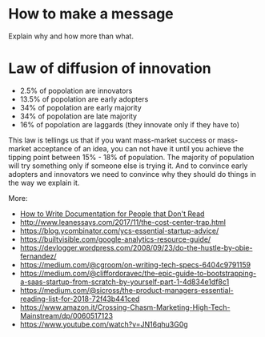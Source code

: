 # How to make a message
Explain why and how more than what.

# Law of diffusion of innovation
- 2.5% of popolation are innovators
- 13.5% of popolation are early adopters
- 34% of popolation are early majority
- 34% of popolation are late majority
- 16% of popolation are laggards (they innovate only if they have to)

This law is tellings us that if you want mass-market success or mass-market acceptance of an idea, 
you can not have it until you achieve the tipping point between 15% - 18% of population.
The majority of population will try something only if someone else is trying it.
And to convince early adopters and innovators we need to convince why they should do things in the way we explain it.

More:
- [How to Write Documentation for People that Don't Read](https://www.youtube.com/watch?v=sQP_hUNCrcE)
- http://www.leanessays.com/2017/11/the-cost-center-trap.html
- https://blog.ycombinator.com/ycs-essential-startup-advice/
- https://builtvisible.com/google-analytics-resource-guide/
- https://devlogger.wordpress.com/2008/09/23/do-the-hustle-by-obie-fernandez/
- https://medium.com/@cgroom/on-writing-tech-specs-6404c9791159
- https://medium.com/@cliffordoravec/the-epic-guide-to-bootstrapping-a-saas-startup-from-scratch-by-yourself-part-1-4d834e1df8c1
- https://medium.com/@sicross/the-product-managers-essential-reading-list-for-2018-72f43b441ced
- https://www.amazon.it/Crossing-Chasm-Marketing-High-Tech-Mainstream/dp/0060517123
- https://www.youtube.com/watch?v=JN16qhu3G0g
